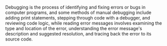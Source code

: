Debugging is the process of identifying and fixing errors or bugs in computer programs, and some methods of manual debugging include adding print statements, stepping through code with a debugger, and reviewing code logic, while reading error messages involves examining the type and location of the error, understanding the error message's description and suggested resolution, and tracing back the error to its source code.




